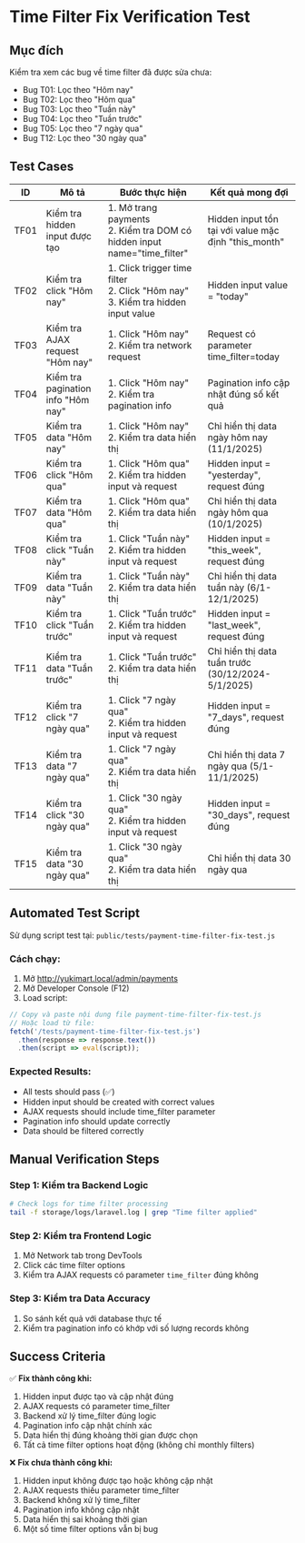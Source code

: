 # Time Filter Fix Verification Test

## Mục đích
Kiểm tra xem các bug về time filter đã được sửa chưa:
- Bug T01: Lọc theo "Hôm nay" 
- Bug T02: Lọc theo "Hôm qua"
- Bug T03: Lọc theo "Tuần này" 
- Bug T04: Lọc theo "Tuần trước"
- Bug T05: Lọc theo "7 ngày qua"
- Bug T12: Lọc theo "30 ngày qua"

## Test Cases

| ID | Mô tả | Bước thực hiện | Kết quả mong đợi |
|----|-------|----------------|------------------|
| TF01 | Kiểm tra hidden input được tạo | 1. Mở trang payments<br>2. Kiểm tra DOM có hidden input name="time_filter" | Hidden input tồn tại với value mặc định "this_month" |
| TF02 | Kiểm tra click "Hôm nay" | 1. Click trigger time filter<br>2. Click "Hôm nay"<br>3. Kiểm tra hidden input value | Hidden input value = "today" |
| TF03 | Kiểm tra AJAX request "Hôm nay" | 1. Click "Hôm nay"<br>2. Kiểm tra network request | Request có parameter time_filter=today |
| TF04 | Kiểm tra pagination info "Hôm nay" | 1. Click "Hôm nay"<br>2. Kiểm tra pagination info | Pagination info cập nhật đúng số kết quả |
| TF05 | Kiểm tra data "Hôm nay" | 1. Click "Hôm nay"<br>2. Kiểm tra data hiển thị | Chỉ hiển thị data ngày hôm nay (11/1/2025) |
| TF06 | Kiểm tra click "Hôm qua" | 1. Click "Hôm qua"<br>2. Kiểm tra hidden input và request | Hidden input = "yesterday", request đúng |
| TF07 | Kiểm tra data "Hôm qua" | 1. Click "Hôm qua"<br>2. Kiểm tra data hiển thị | Chỉ hiển thị data ngày hôm qua (10/1/2025) |
| TF08 | Kiểm tra click "Tuần này" | 1. Click "Tuần này"<br>2. Kiểm tra hidden input và request | Hidden input = "this_week", request đúng |
| TF09 | Kiểm tra data "Tuần này" | 1. Click "Tuần này"<br>2. Kiểm tra data hiển thị | Chỉ hiển thị data tuần này (6/1-12/1/2025) |
| TF10 | Kiểm tra click "Tuần trước" | 1. Click "Tuần trước"<br>2. Kiểm tra hidden input và request | Hidden input = "last_week", request đúng |
| TF11 | Kiểm tra data "Tuần trước" | 1. Click "Tuần trước"<br>2. Kiểm tra data hiển thị | Chỉ hiển thị data tuần trước (30/12/2024-5/1/2025) |
| TF12 | Kiểm tra click "7 ngày qua" | 1. Click "7 ngày qua"<br>2. Kiểm tra hidden input và request | Hidden input = "7_days", request đúng |
| TF13 | Kiểm tra data "7 ngày qua" | 1. Click "7 ngày qua"<br>2. Kiểm tra data hiển thị | Chỉ hiển thị data 7 ngày qua (5/1-11/1/2025) |
| TF14 | Kiểm tra click "30 ngày qua" | 1. Click "30 ngày qua"<br>2. Kiểm tra hidden input và request | Hidden input = "30_days", request đúng |
| TF15 | Kiểm tra data "30 ngày qua" | 1. Click "30 ngày qua"<br>2. Kiểm tra data hiển thị | Chỉ hiển thị data 30 ngày qua |

## Automated Test Script

Sử dụng script test tại: `public/tests/payment-time-filter-fix-test.js`

### Cách chạy:
1. Mở http://yukimart.local/admin/payments
2. Mở Developer Console (F12)
3. Load script: 
```javascript
// Copy và paste nội dung file payment-time-filter-fix-test.js
// Hoặc load từ file:
fetch('/tests/payment-time-filter-fix-test.js')
  .then(response => response.text())
  .then(script => eval(script));
```

### Expected Results:
- All tests should pass (✅)
- Hidden input should be created with correct values
- AJAX requests should include time_filter parameter
- Pagination info should update correctly
- Data should be filtered correctly

## Manual Verification Steps

### Step 1: Kiểm tra Backend Logic
```bash
# Check logs for time filter processing
tail -f storage/logs/laravel.log | grep "Time filter applied"
```

### Step 2: Kiểm tra Frontend Logic
1. Mở Network tab trong DevTools
2. Click các time filter options
3. Kiểm tra AJAX requests có parameter `time_filter` đúng không

### Step 3: Kiểm tra Data Accuracy
1. So sánh kết quả với database thực tế
2. Kiểm tra pagination info có khớp với số lượng records không

## Success Criteria

✅ **Fix thành công khi:**
1. Hidden input được tạo và cập nhật đúng
2. AJAX requests có parameter time_filter
3. Backend xử lý time_filter đúng logic
4. Pagination info cập nhật chính xác
5. Data hiển thị đúng khoảng thời gian được chọn
6. Tất cả time filter options hoạt động (không chỉ monthly filters)

❌ **Fix chưa thành công khi:**
1. Hidden input không được tạo hoặc không cập nhật
2. AJAX requests thiếu parameter time_filter
3. Backend không xử lý time_filter
4. Pagination info không cập nhật
5. Data hiển thị sai khoảng thời gian
6. Một số time filter options vẫn bị bug
